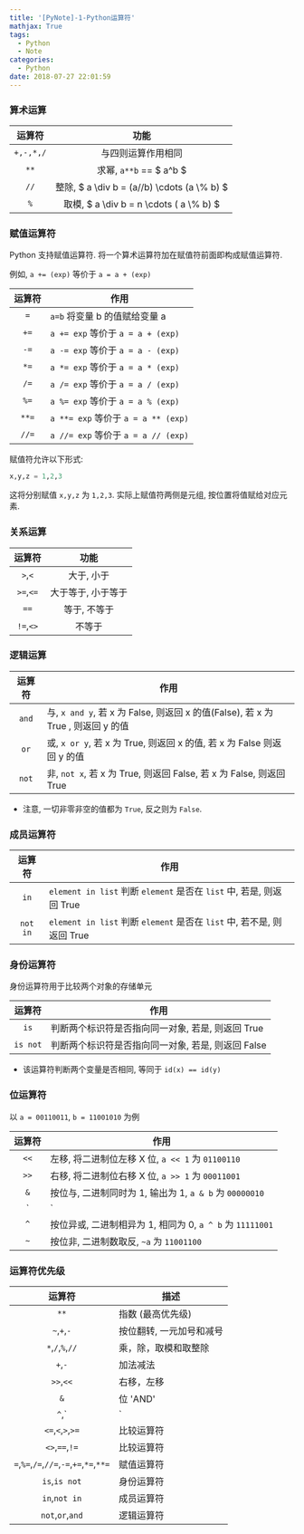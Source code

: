 ```yaml
---
title: '[PyNote]-1-Python运算符'
mathjax: True
tags:
  - Python
  - Note
categories:
  - Python
date: 2018-07-27 22:01:59
---
```


<!--more-->

### 算术运算

|运算符|功能|
|:---:|:--:|
|`+,-,*,/`|与四则运算作用相同|
|`**`|求幂, `a**b` == $ a^b $|
|`//`|整除, $ a \\div b = (a//b) \\cdots (a \\% b) $|
|`%`|取模, $ a \\div b = n \\cdots ( a \\% b) $|

### 赋值运算符

Python 支持赋值运算符. 将一个算术运算符加在赋值符前面即构成赋值运算符.

例如, `a += (exp)` 等价于 `a = a + (exp)`

|运算符|作用|
|:-:|-|
|`=`|`a=b` 将变量 b 的值赋给变量 a|
|`+=`|`a += exp` 等价于 `a = a + (exp)`|
|`-=`|`a -= exp` 等价于 `a = a - (exp)`|
|`*=`|`a *= exp` 等价于 `a = a * (exp)`|
|`/=`|`a /= exp` 等价于 `a = a / (exp)`|
|`%=`|`a %= exp` 等价于 `a = a % (exp)`|
|`**=`|`a **= exp` 等价于 `a = a ** (exp)`|
|`//=`|`a //= exp` 等价于 `a = a // (exp)`|

赋值符允许以下形式:

```py
x,y,z = 1,2,3
```

这将分别赋值 `x,y,z` 为 `1,2,3`. 实际上赋值符两侧是元组, 按位置将值赋给对应元素.

### 关系运算

|运算符|功能|
|:---:|:--:|
|`>`,`<`|大于, 小于|
|`>=`,`<=`|大于等于, 小于等于|
|`==`|等于, 不等于|
|`!=`,`<>`|不等于|

### 逻辑运算

|运算符|作用|
|:-:|-|
|`and`|与, `x and y`, 若 x 为 False, 则返回 x 的值(False), 若 x 为 True , 则返回 y 的值|
|`or`|或, `x or y`, 若 x 为 True, 则返回 x 的值, 若 x 为 False 则返回 y 的值|
|`not`|非, `not x`, 若 x 为 True, 则返回 False, 若 x 为 False, 则返回 True|

- 注意, 一切非零非空的值都为 `True`, 反之则为 `False`.

### 成员运算符

|运算符|作用|
|:-:|-|
|`in`|`element in list` 判断 `element` 是否在 `list` 中, 若是, 则返回 True|
|`not in`|`element in list` 判断 `element` 是否在 `list` 中, 若不是, 则返回 True|

### 身份运算符

身份运算符用于比较两个对象的存储单元

|运算符|作用|
|:-:|-|
|`is`|判断两个标识符是否指向同一对象, 若是, 则返回 True|
|`is not`|判断两个标识符是否指向同一对象, 若是, 则返回 False|

- 该运算符判断两个变量是否相同, 等同于 `id(x) == id(y)`

### 位运算符

以 `a = 00110011`, `b = 11001010` 为例

|运算符|作用|
|:-:|-|
|`<<`|左移, 将二进制位左移 X 位, `a << 1` 为 `01100110`|
|`>>`|右移, 将二进制位右移 X 位, `a >> 1` 为 `00011001`|
|`&`|按位与, 二进制同时为 1, 输出为 1, `a & b` 为 `00000010`|
|`|`|按位或, 二进制一方为 1, 输出为 1, `a | b` 为 `11111011`|
|`^`|按位异或, 二进制相异为 1, 相同为 0, `a ^ b` 为 `11111001`|
|`~`|按位非, 二进制数取反, `~a` 为 `11001100`|

### 运算符优先级

|运算符|描述|
|:-:|-|
|`**`|指数 (最高优先级)|
|`~`,`+`,`-`|按位翻转, 一元加号和减号|
|`*`,`/`,`%`,`//`|乘，除，取模和取整除|
|`+`,`-`|加法减法|
|`>>`,`<<`|右移，左移|
|`&`|位 'AND'|
|`^`,`|`|位运算符|
|`<=`,`<`,`>`,`>=`|比较运算符|
|`<>`,`==`,`!=`|比较运算符|
|`=`,`%=`,`/=`,`//=`,`-=`,`+=`,`*=`,`**=`|赋值运算符|
|`is`,`is not`|身份运算符|
|`in`,`not in`|成员运算符|
|`not`,`or`,`and`|逻辑运算符|